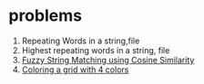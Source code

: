 # problems

1.  Repeating Words in a string,file
2.  Highest repeating words in a string, file
3.  [Fuzzy String Matching using Cosine Similarity](http://blog.nishtahir.com/2015/09/19/fuzzy-string-matching-using-cosine-similarity/)
4.  [Coloring a grid with 4 colors](https://en.wikipedia.org/wiki/Four_color_theorem)
